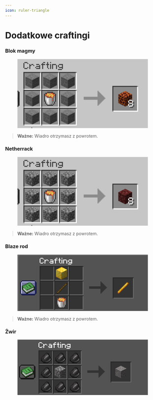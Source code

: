 ```yaml
---
icon: ruler-triangle
---
```


# Dodatkowe craftingi

### Blok magmy

<figure><img src="../.gitbook/assets/image (14).png" alt="" width="520"><figcaption></figcaption></figure>

> **Ważne:** Wiadro otrzymasz z powrotem.

### Netherrack

<figure><img src="../.gitbook/assets/image (13).png" alt="" width="520"><figcaption></figcaption></figure>

> **Ważne:** Wiadro otrzymasz z powrotem.

### Blaze rod

<figure><img src="../.gitbook/assets/image (1) (1) (1) (1) (1).png" alt=""><figcaption></figcaption></figure>

> **Ważne:** Wiadro otrzymasz z powrotem.

### Żwir

<figure><img src="../.gitbook/assets/image (2) (1).png" alt=""><figcaption></figcaption></figure>

